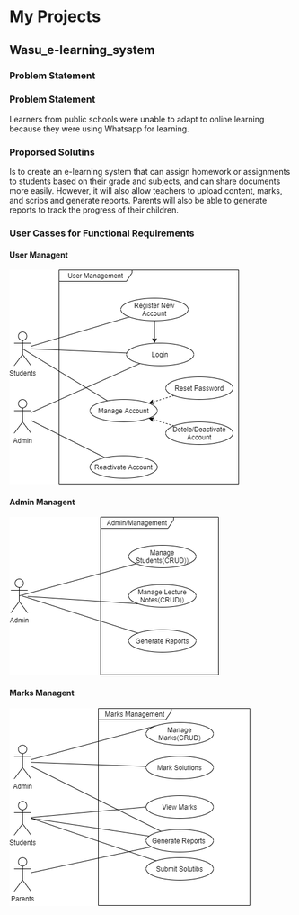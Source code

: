 # My Projects 


## Wasu_e-learning_system

### Problem Statement 

### Problem Statement

Learners from public schools were unable to adapt to online learning because they were using Whatsapp for learning. 

### Proporsed Solutins 

Is to create an e-learning system that can assign homework or assignments to students based on their grade and subjects, and can share documents more easily. However, it will also allow teachers to upload content, marks, and scrips and generate reports. Parents will also be able to generate reports to track the progress of their children. 

### User Casses for Functional Requirements

#### User Managent

![](wasu_e-learning_system/usercases/UserM.png)

#### Admin Managent

![](wasu_e-learning_system/usercases/admin.png)
#### Marks Managent

![](wasu_e-learning_system/usercases/marksM.png)
